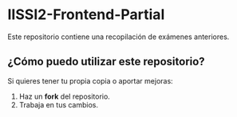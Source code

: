 # IISSI2-Frontend-Partial

Este repositorio contiene una recopilación de exámenes anteriores. 

## ¿Cómo puedo utilizar este repositorio?

Si quieres tener tu propia copia o aportar mejoras:
1. Haz un **fork** del repositorio.
2. Trabaja en tus cambios.

